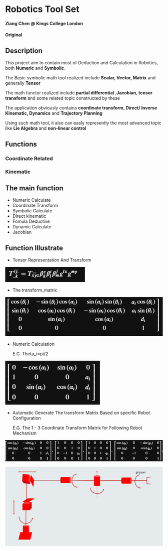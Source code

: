 # Robotics Tool Set

#### Ziang Chen @ Kings College London
#### Original

## Description
This project aim to contain most of Deduction and Calculation in Robotics, both **Numeric** and **Symbolic**.

The Basic symbolic math tool realized include **Scalar, Vector, Matrix** and generally **Tensor**

The math functor realized include **partial differential** ,**Jacobian**, **tensor transform** and some related topic constructed by these 

The application obviously contains **coordinate transform, Direct/ Inverse Kinematic, Dynamics** and **Trajectory Planning**

Using such math tool, it also can easly represently the most advanced topic like **Lie Algebra** and **non-linear control**


## Functions
### Coordinate Related
### Kinematic
##

## The main function
  * Numeric Calculate
  * Coordinate Transform
  * Symbolic Calculate
  * Direct kinematic
  * Fomula Deductive
  * Dynamic Calculate
  * Jacobian



## Function Illustrate

 * Tensor Representation And Transform
 
  ![](Pics/tensor_transform.png)

 * The transform_matrix
 
 ![](Pics/transform_matrix.png) 

 * Numeric Calculation
 
   E.G. Theta_i=pi/2
   
 ![](Pics/thetapi2.png)

 * Automatic Generate The transform Matrix Based on specific Robot Configuration
   
   E.G. The 1 - 3 Coordinate Transform Matrix for Following Robot Mechanism
   
 ![](Pics/A1_3.png)
 
 ![](Pics/robot_configuration.png)


